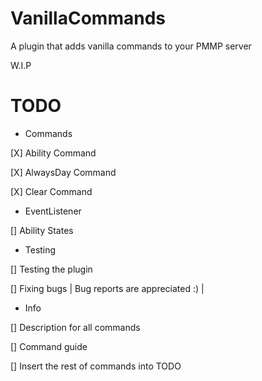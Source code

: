 # VanillaCommands
 A plugin that adds vanilla commands to your PMMP server
 
 W.I.P
# TODO 
* Commands

[X] Ability Command

[X] AlwaysDay Command

[X] Clear Command

* EventListener

[] Ability States

* Testing

[] Testing the plugin

[] Fixing bugs | Bug reports are appreciated :) |

* Info

[] Description for all commands

[] Command guide

[] Insert the rest of commands into TODO
